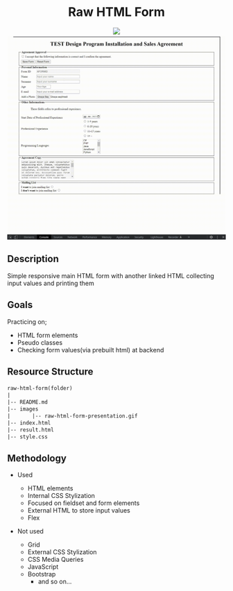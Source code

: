 <div align=center>
	<h1>Raw HTML Form</h1>
</div>

<div align="center">
	<a href="https://ehkarabas.github.io/html-css-exercises/raw-html-form/">
		<img src="https://img.shields.io/badge/live-%23.svg?&style=for-the-badge&logo=www&logoColor=white%22&color=black">
	</a>
	<br>
	<img src="./images/raw-html-form-presentation.gif"/>
</div>



## Description

Simple responsive main HTML form with another linked HTML collecting input values and printing them

## Goals

Practicing on; 

* HTML form elements
* Pseudo classes
* Checking form values(via prebuilt html) at backend

## Resource Structure 

```
raw-html-form(folder)
|
|-- README.md
|-- images
|   	|-- raw-html-form-presentation.gif
|-- index.html
|-- result.html
|-- style.css
```

## Methodology

* Used

	* HTML elements
	* Internal CSS Stylization
	* Focused on fieldset and form elements
	* External HTML to store input values
	* Flex


* Not used

	* Grid
	* External CSS Stylization
	* CSS Media Queries
	* JavaScript
	* Bootstrap
		* and so on...
